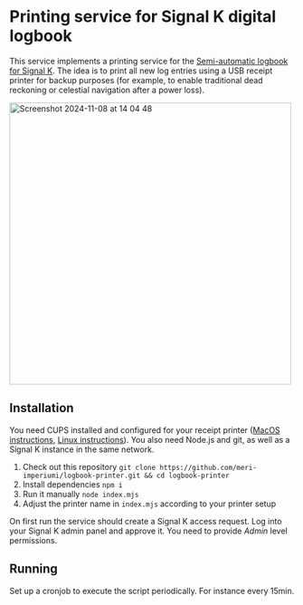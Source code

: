 Printing service for Signal K digital logbook
============================================

This service implements a printing service for the [Semi-automatic logbook for Signal K](https://github.com/meri-imperiumi/signalk-logbook#readme). The idea is to print all new log entries using a USB receipt printer for backup purposes (for example, to enable traditional dead reckoning or celestial navigation after a power loss).

<img width="498" alt="Screenshot 2024-11-08 at 14 04 48" src="https://github.com/user-attachments/assets/b1df42ce-767c-4253-a902-37521dd2be0d">

## Installation

You need CUPS installed and configured for your receipt printer ([MacOS instructions](https://mike42.me/blog/2015-10-how-to-connect-a-usb-receipt-printer-up-on-mac-os-x), [Linux instructions](https://learn.adafruit.com/networked-thermal-printer-using-cups-and-raspberry-pi/connect-and-configure-printer)). You also need Node.js and git, as well as a Signal K instance in the same network.

1. Check out this repository `git clone https://github.com/meri-imperiumi/logbook-printer.git && cd logbook-printer`
2. Install dependencies `npm i`
3. Run it manually `node index.mjs`
4. Adjust the printer name in `index.mjs` according to your printer setup

On first run the service should create a Signal K access request. Log into your Signal K admin panel and approve it. You need to provide _Admin_ level permissions.

## Running

Set up a cronjob to execute the script periodically. For instance every 15min.
